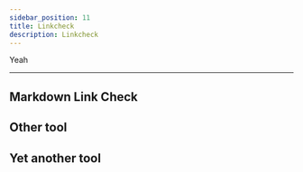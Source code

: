 ```yaml
---
sidebar_position: 11
title: Linkcheck
description: Linkcheck
---
```


Yeah

---

## Markdown Link Check

## Other tool

## Yet another tool
